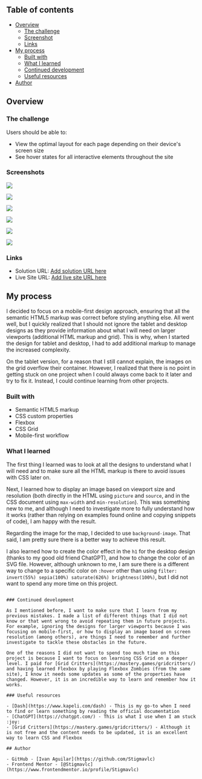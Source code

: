 ## Table of contents

- [Overview](#overview)
  - [The challenge](#the-challenge)
  - [Screenshot](#screenshot)
  - [Links](#links)
- [My process](#my-process)
  - [Built with](#built-with)
  - [What I learned](#what-i-learned)
  - [Continued development](#continued-development)
  - [Useful resources](#useful-resources)
- [Author](#author)

## Overview

### The challenge

Users should be able to:

- View the optimal layout for each page depending on their device's screen size
- See hover states for all interactive elements throughout the site

### Screenshots

![](./starter-code/Desktop.png)

![](./starter-code/Desktop_Map.png)

![](./starter-code/Tablet.png)

![](./starter-code/Tablet_Map.png)

![](./starter-code/Mobile.png)

![](./starter-code/Mobile_Map.png)

### Links

- Solution URL: [Add solution URL here](https://your-solution-url.com)
- Live Site URL: [Add live site URL here](https://your-live-site-url.com)

## My process

I decided to focus on a mobile-first design approach, ensuring that all the semantic HTML5 markup was correct before styling anything else. All went well, but I quickly realized that I should not ignore the tablet and desktop designs as they provide information about what I will need on larger viewports (additional HTML markup and grid). This is why, when I started the design for tablet and desktop, I had to add additional markup to manage the increased complexity.

On the tablet version, for a reason that I still cannot explain, the images on the grid overflow their container. However, I realized that there is no point in getting stuck on one project when I could always come back to it later and try to fix it. Instead, I could continue learning from other projects.

### Built with

- Semantic HTML5 markup
- CSS custom properties
- Flexbox
- CSS Grid
- Mobile-first workflow

### What I learned

The first thing I learned was to look at all the designs to understand what I will need and to make sure all the HTML markup is there to avoid issues with CSS later on.

Next, I learned how to display an image based on viewport size and resolution (both directly in the HTML using `picture` and `source`, and in the CSS document using `max-width` and `min-resolution`). This was something new to me, and although I need to investigate more to fully understand how it works (rather than relying on examples found online and copying snippets of code), I am happy with the result.

Regarding the image for the map, I decided to use `background-image`. That said, I am pretty sure there is a better way to achieve this result.

I also learned how to create the color effect in the `h1` for the desktop design (thanks to my good old friend ChatGPT), and how to change the color of an SVG file. However, although unknown to me, I am sure there is a different way to change to a specific color on `:hover` other than using `filter: invert(55%) sepia(100%) saturate(626%) brightness(100%)`, but I did not want to spend any more time on this project.

```

### Continued development

As I mentioned before, I want to make sure that I learn from my previous mistakes. I made a list of different things that I did not know or that went wrong to avoid repeating them in future projects. For example, ignoring the designs for larger viewports because I was focusing on mobile-first, or how to display an image based on screen resolution (among others), are things I need to remember and further investigate to tackle these obstacles in the future.

One of the reasons I did not want to spend too much time on this project is because I want to focus on learning CSS Grid on a deeper level. I paid for [Grid Critters](https://mastery.games/gridcritters/) and having learned Flexbox by playing Flexbox Zombies (from the same site), I know it needs some updates as some of the properties have changed. However, it is an incredible way to learn and remember how it works.

### Useful resources

- [Dash](https://www.kapeli.com/dash) - This is my go-to when I need to find or learn something by reading the official documentation
- [ChatGPT](https://chatgpt.com/) - This is what I use when I am stuck :joy:
- [Grid Critters](https://mastery.games/gridcritters/) - Although it is not free and the content needs to be updated, it is an excellent way to learn CSS and Flexbox

## Author

- GitHub - [Ivan Aguilar](https://github.com/Stigmavlc)
- Frontend Mentor - [@Stigmavlc](https://www.frontendmentor.io/profile/Stigmavlc)
```
